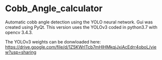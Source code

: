 # Cobb_Angle_calculator
Automatic cobb angle detection using the YOLO neural network.
Gui was created using PyQt.
This version uses the YOLOv3 coded in python3.7 with opencv 3.4.3.


The YOLOv3 weights can be donwloaded here:
https://drive.google.com/file/d/1Z5KWrITcb7mHlHMkqjJxiAcEdrr4oboL/view?usp=sharing




